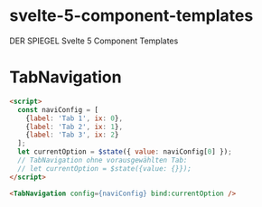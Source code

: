 # svelte-5-component-templates
DER SPIEGEL Svelte 5 Component Templates


# TabNavigation

```html
<script>
  const naviConfig = [
    {label: 'Tab 1', ix: 0},
    {label: 'Tab 2', ix: 1},
    {label: 'Tab 3', ix: 2}
  ];
  let currentOption = $state({ value: naviConfig[0] });
  // TabNavigation ohne vorausgewählten Tab:
  // let currentOption = $state({value: {}});
</script>

<TabNavigation config={naviConfig} bind:currentOption />
